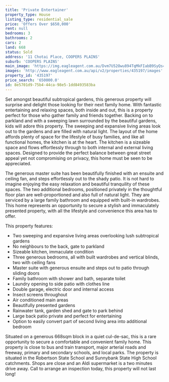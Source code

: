 ```yaml
---
title: 'Private Entertainer'
property_type: House
listing_type: residential_sale
price: 'Offers Over $650,000'
rent: null
bedrooms: 3
bathrooms: 2
cars: 2
land: 668
status: Sold
address: '11 Chotai Place, COOPERS PLAINS'
suburb: 'COOPERS PLAINS'
main_image: 'https://img.eagleagent.com.au/Dvm7U52Owu894TqMkFIabB9SyQs=/1280x854/smart/https://s3-us-west-2.amazonaws.com/eagleagent-orig/images/6821613/127050058-image-M.jpg'
images: 'http://www.eagleagent.com.au/api/v2/properties/435197/images'
property_id: '435197'
price_search: '650000.0'
id: 8e5701d9-75b4-44ca-98e5-1dd8493583ba
---
```

Set amongst beautiful subtropical gardens, this generous property will surprise and delight those looking for their next family home. With fantastic entertaining and relaxing spaces, both inside and out, this is a property perfect for those who gather family and friends together. Backing on to parkland and with a sweeping lawn surrounded by the beautiful gardens, kids will adore this property. The sweeping and expansive living areas look out to the gardens and are filled with natural light. The layout of the home affords plenty of space for the lifestyle of busy families, and like all functional homes, the kitchen is at the heart. The kitchen is a sizeable space and flows effortlessly through to both internal and external living spaces. Designed to provide the perfect balance between great street appeal yet not compromising on privacy, this home must be seen to be appreciated.

The generous master suite has been beautifully finished with an ensuite and ceiling fan, and steps effortlessly out to the shady patio. It is not hard to imagine enjoying the easy relaxation and beautiful tranquility of these spaces. The two additional bedrooms, positioned privately in the thoughtful floor plan are well-proportioned and also full of natural light. They are serviced by a large family bathroom and equipped with built-in wardrobes. This home represents an opportunity to secure a stylish and immaculately presented property, with all the lifestyle and convenience this area has to offer.

This property features:

*  Two sweeping and expansive living areas overlooking lush subtropical gardens
*  No neighbours to the back, gate to parkland
*  Sizeable kitchen, immaculate condition
*  Three generous bedrooms, all with built wardrobes and vertical blinds, two with ceiling fans
*  Master suite with generous ensuite and steps out to patio through sliding doors
*  Family bathroom with shower and bath, separate toilet
*  Laundry opening to side patio with clothes line
*  Double garage, electric door and internal access
*  Insect screens throughout
*  Air conditioned main areas
*  Beautifully presented gardens
*  Rainwater tank, garden shed and gate to park behind
*  Large back patio private and perfect for entertaining
*  Option to easily convert part of second living area into additional bedroom

Situated on a generous 668sqm block in a quiet cul-de-sac, this is a rare opportunity to secure a comfortable and convenient family home. This property is close to bus and train transport, major arterial roads and freeway, primary and secondary schools, and local parks. The property is situated in the Robertson State School and Sunnybank State High School catchments. Shops are close and an Aldi supermarket is a two minutes drive away. Call to arrange an inspection today, this property will not last long!